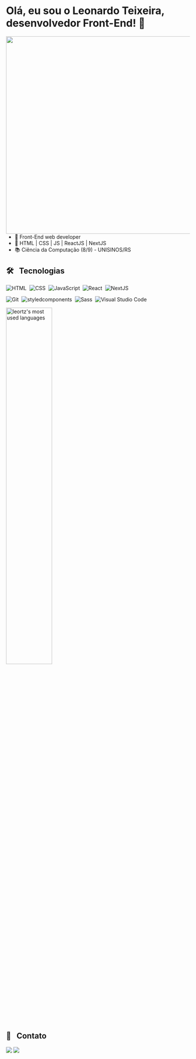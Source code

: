
<h1> Olá, eu sou o Leonardo Teixeira, desenvolvedor Front-End! 🧪 </h1>
  
<img align="right" height="540em" src="https://raw.githubusercontent.com/gist/Leort-z/04f3beda4245051dc2e4414900a54461/raw/87700a1a22a3940eeb182d673587c599fb5b70c0/card.svg"/>

- 🚀 Front-End web developer
- 🔬 HTML | CSS | JS | ReactJS | NextJS
- 📚 Ciência da Computação (8/9) - UNISINOS/RS

## 🛠 &nbsp; Tecnologias


![HTML](https://img.shields.io/badge/-HTML-05122A?style=flat&logo=HTML5)&nbsp;
![CSS](https://img.shields.io/badge/-CSS-05122A?style=flat&logo=CSS3&logoColor=1572B6)&nbsp;
![JavaScript](https://img.shields.io/badge/-JavaScript-05122A?style=flat&logo=javascript)&nbsp;
![React](https://img.shields.io/badge/-React-05122A?style=flat&logo=react)&nbsp;
![NextJS](https://img.shields.io/badge/-NextJS-05122A?style=flat&logo=next.js)&nbsp;

![Git](https://img.shields.io/badge/-Git-05122A?style=flat&logo=git)&nbsp;
![styledcomponents](https://img.shields.io/badge/-styled%20components-05122A?style=flat&logo=styled-components)&nbsp;
![Sass](https://img.shields.io/badge/-Sass-05122A?style=flat&logo=sass)&nbsp;
![Visual Studio Code](https://img.shields.io/badge/-Visual%20Studio%20Code-05122A?style=flat&logo=visual-studio-code&logoColor=007ACC)&nbsp;

<img align="center" width="50%" src="https://github-readme-stats.vercel.app/api/top-langs/?username=leort-z&layout=compact&theme=vision-friendly-dark" alt="leortz's most used languages"/>

## 📩 &nbsp; Contato

<a align="center" href="https://www.linkedin.com/in/leortz" target="_blank"><img src="https://img.shields.io/badge/-LinkedIn-%230077B5?style=for-the-badge&logo=linkedin&logoColor=white" target="_blank"></a> 
<a align="center" href="mailto:leonardorteixeira@gmail.com" target="_blank"><img src="https://img.shields.io/badge/leonardorteixeira@hotmail.com-FF0000?style=for-the-badge&logo=gmail&logoColor=white" target="_blank"></a>

